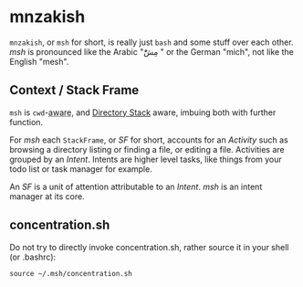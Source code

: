 # mnzakish
`mnzakish`, or `msh` for short, is really just `bash` and some stuff over each other. _msh_ is pronounced like the Arabic "مِشّْ " or the German "mich", not like the English "mesh".

## Context / Stack Frame

`msh` is `cwd`-<abbr title="Current Working Directory">aware</abbr>, and <a
href="http://www.gnu.org/software/bash/manual/html_node/The-Directory-Stack.html#The-Directory-Stack">Directory Stack</a> aware, imbuing both with further function.

For _msh_ each `StackFrame`, or _SF_ for short, accounts for an _Activity_ such as browsing a directory listing or finding a file, or editing a file. Activities are grouped by an _Intent_. Intents are higher level tasks, like things from your todo list or task manager for example.

An _SF_ is a unit of attention attributable to an _Intent_. _msh_ is an intent manager at its core.



## concentration.sh

Do not try to directly invoke concentration.sh, rather source it in your shell
(or .bashrc):
```
source ~/.msh/concentration.sh
```
